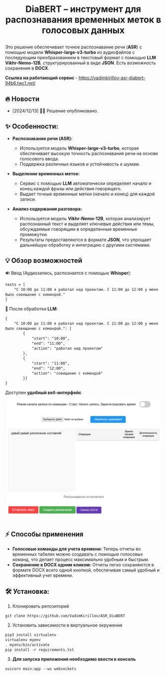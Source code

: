 # <p align="center"> DiaBERT – инструмент для распознавания временных меток в голосовых данных </p>

Это решение обеспечивает точное распознавание речи (**ASR**) с помощью модели **Whisper-large-v3-turbo** из аудиофайлов с последующим преобразованием в текстовый формат с помощью **LLM Vikhr-Nemo-12B**, структурированный в виде **JSON**. Есть возможность сохранения в **DOCX**.

**Ссылка на работающий сервис** - https://vadimkirillov-asr-diabert-94b6.twc1.net/

## 🔥 Новости
- [2024/12/13] 🚀🚀 Решение опубликовано.

## ✨ Особенности:

- **Распознавание речи (ASR):**
  - Используется модель **Whisper-large-v3-turbo**, которая обеспечивает высокую точность распознавания речи на основе голосового ввода.
  - Поддержка различных языков и устойчивость к шумам.

- **Выделение временных меток:**
  - Сервис с помощью **LLM** автоматически определяет начало и конец каждой фразы или действия говорящего.
  - Выдает точные временные метки (начало и конец) для каждой записи.

- **Анализ содержания разговора:**
  - Используется модель **Vikhr-Nemo-12B**, которая анализирует распознанный текст и выделяет ключевые действия или темы, обсуждаемые говорящим в определенные временные промежутки.
  - Результаты предоставляются в формате **JSON**, что упрощает дальнейшую обработку и интеграцию с другими системами.


## 💡 Обзор возможностей
🔊 Ввод (Аудиозапись, распознается с помощью **Whisper**):
```
texts = [
    "С 10:00 до 11:00 я работал над проектом. С 11:00 до 12:00 у меня было совещание с командой."
]
```
💭 После обработки **LLM**:
```
{
    "С 10:00 до 11:00 я работал над проектом. С 11:00 до 12:00 у меня было совещание с командой.": [
        {
            "start": "10:00",
            "end": "11:00",
            "action": "работал над проектом"
        },
        {
            "start": "11:00",
            "end": "12:00",
            "action": "совещание с командой"
        }]
}
```
Доступен **удобный веб-интерфейс**

![alt text](image.png)

## ⚡️ Способы применения

- **Голосовые команды для учета времени:** Теперь отчеты во временных табелях можно создавать с помощью голосовых команд, что делает процесс максимально удобным и быстрым.  
- **Сохранение в DOCX одним кликом:** Отчеты легко сохраняются в формате DOCX всего одной кнопкой, обеспечивая самый удобный и эффективный учет времени.

## 🛠️ Установка:

1. Клонировать репозиторий
```
git clone https://github.com/VadimKirillov/ASR_DiaBERT
```
2. Установить зависимости в виртуальное окружение
```
pip3 install virtualenv
virtualenv myenv
. myenv/bin/activate
pip install -r requirements.txt
```
3. **Для запуска приложения необходимо ввести в консоль**
```
uvicorn main:app --ws websockets
```
